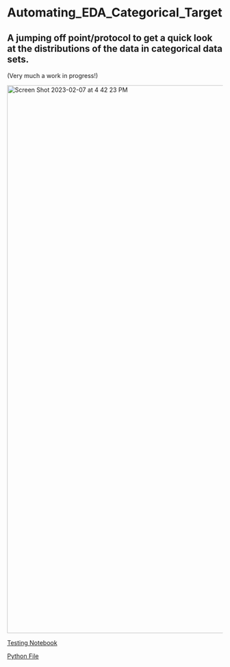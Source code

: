 # Automating_EDA_Categorical_Target
## A jumping off point/protocol to get a quick look at the distributions of the data in categorical data sets.

(Very much a work in progress!) 

 
[<img width="1280" alt="Screen Shot 2023-02-07 at 4 42 23 PM" src="https://user-images.githubusercontent.com/8728172/217374330-cd78ce8b-b4da-4bdf-b53f-43bbca5e58c8.png">](https://www.loom.com/share/b4c2b1dd5e514ff4986de1bc8f94bc6f)

[Testing Notebook](https://github.com/casanave/Automating_EDA_w_a_Categorical_Target/blob/main/automation_testing.ipynb)

[Python File](https://github.com/casanave/Automating_EDA_w_a_Categorical_Target/blob/main/categorical_target_eda.py)


